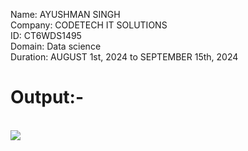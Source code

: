 Name: AYUSHMAN SINGH <br>
Company: CODETECH IT SOLUTIONS<br>
ID: CT6WDS1495<br>
Domain: Data science<br>
Duration: AUGUST 1st, 2024 to SEPTEMBER 15th, 2024<br>

<h1>Output:-</h1><br>

<img src="https://github.com/user-attachments/assets/07752ced-61b5-4fc4-81c4-78e9b1ed7c62">



